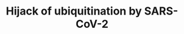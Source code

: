 ---
annotations:
- id: DOID:0080600
  parent: disease by infectious agent
  type: Disease Ontology
  value: COVID-19
- id: DOID:2945
  parent: disease by infectious agent
  type: Disease Ontology
  value: severe acute respiratory syndrome
- id: PW:0000004
  parent: regulatory pathway
  type: Pathway Ontology
  value: regulatory pathway
- id: DOID:934
  parent: disease by infectious agent
  type: Disease Ontology
  value: viral infectious disease
- id: PW:0000294
  parent: regulatory pathway
  type: Pathway Ontology
  value: altered ubiquitin/proteasome degradation pathway
- id: PW:0000013
  parent: disease pathway
  type: Pathway Ontology
  value: disease pathway
- id: CL:2000001
  parent: native cell
  type: Cell Type Ontology
  value: peripheral blood mononuclear cell
authors:
- AlexanderPico
- Egonw
- Finterly
- Eweitz
- Mkutmon
- IsabelWassink
description: SARS-CoV-2 includes a novel Orf10 that interacts with muliple members
  of the Cullin 2 ubiquitin ligase complex as determined by AP-MS (Gordon 2020). The
  strongest interaction is with ZYG11B, a substrate adaptor for CUL2. By binding this
  complex, Orf10 might be able to hijack its activity. The hijacking of ubiquitination
  machinery is a common strategy of viruses to direct the degradation of viral restriction
  factors, for example. Also depicted here is the required neddylation (N8) of CUL2
  by the NAE enzyme complex. The ability of this enzyme to transfer N8 to CUL2 is
  inhibited by the small molecule Pevonedistat.
last-edited: 2021-12-17
organisms:
- Homo sapiens
redirect_from:
- /index.php/Pathway:WP4860
- /instance/WP4860
- /instance/WP4860_rr124635
revision: r124635
schema-jsonld:
- '@context': https://schema.org/
  '@id': https://wikipathways.github.io/pathways/WP4860.html
  '@type': Dataset
  creator:
    '@type': Organization
    name: WikiPathways
  description: SARS-CoV-2 includes a novel Orf10 that interacts with muliple members
    of the Cullin 2 ubiquitin ligase complex as determined by AP-MS (Gordon 2020).
    The strongest interaction is with ZYG11B, a substrate adaptor for CUL2. By binding
    this complex, Orf10 might be able to hijack its activity. The hijacking of ubiquitination
    machinery is a common strategy of viruses to direct the degradation of viral restriction
    factors, for example. Also depicted here is the required neddylation (N8) of CUL2
    by the NAE enzyme complex. The ability of this enzyme to transfer N8 to CUL2 is
    inhibited by the small molecule Pevonedistat.
  keywords:
  - CUL2
  - E2
  - ELOB
  - ELOC
  - NAE1
  - Pevonedistat
  - RBX1
  - UBA3
  - ZYG11B
  - orf10
  license: CC0
  name: Hijack of ubiquitination by SARS-CoV-2
seo: CreativeWork
title: Hijack of ubiquitination by SARS-CoV-2
wpid: WP4860
---